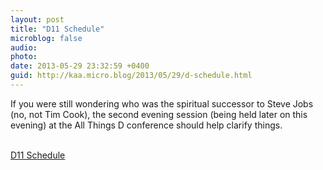 ```yaml
---
layout: post
title: "D11 Schedule"
microblog: false
audio: 
photo: 
date: 2013-05-29 23:32:59 +0400
guid: http://kaa.micro.blog/2013/05/29/d-schedule.html
---
```

<p>If you were still wondering who was the spiritual successor to Steve Jobs (no, not Tim Cook), the second evening session (being held later on this evening) at the All Things D conference should help clarify things.</p><br /><a href='http://allthingsd.com/conferences/d/d11/schedule/'>D11 Schedule</a>

